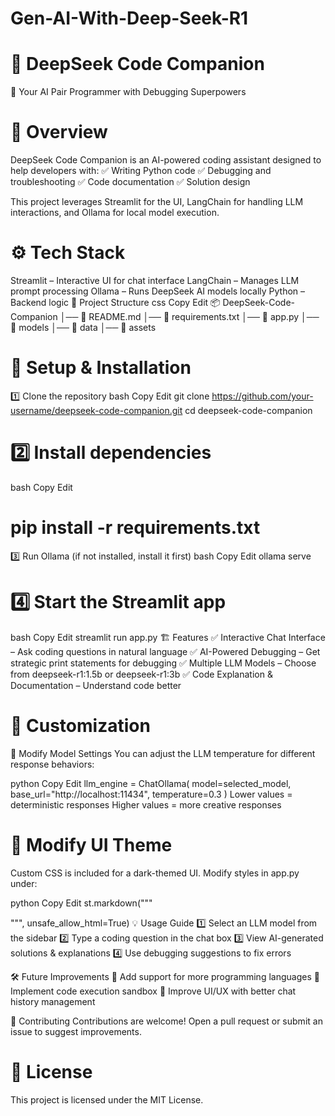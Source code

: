 # Gen-AI-With-Deep-Seek-R1
# 🧠 DeepSeek Code Companion
🚀 Your AI Pair Programmer with Debugging Superpowers

# 📌 Overview
DeepSeek Code Companion is an AI-powered coding assistant designed to help developers with:
✅ Writing Python code
✅ Debugging and troubleshooting
✅ Code documentation
✅ Solution design

This project leverages Streamlit for the UI, LangChain for handling LLM interactions, and Ollama for local model execution.

# ⚙️ Tech Stack
Streamlit – Interactive UI for chat interface
LangChain – Manages LLM prompt processing
Ollama – Runs DeepSeek AI models locally
Python – Backend logic
📂 Project Structure
css
Copy
Edit
📦 DeepSeek-Code-Companion
│── 📜 README.md
│── 📜 requirements.txt
│── 📜 app.py
│── 📂 models
│── 📂 data
│── 📂 assets
# 🚀 Setup & Installation
1️⃣ Clone the repository
bash
Copy
Edit
git clone https://github.com/your-username/deepseek-code-companion.git
cd deepseek-code-companion
# 2️⃣ Install dependencies
bash
Copy
Edit
# pip install -r requirements.txt
3️⃣ Run Ollama (if not installed, install it first)
bash
Copy
Edit
ollama serve
# 4️⃣ Start the Streamlit app
bash
Copy
Edit
streamlit run app.py
🏗 Features
✅ Interactive Chat Interface – Ask coding questions in natural language
✅ AI-Powered Debugging – Get strategic print statements for debugging
✅ Multiple LLM Models – Choose from deepseek-r1:1.5b or deepseek-r1:3b
✅ Code Explanation & Documentation – Understand code better

# 🎨 Customization
🔹 Modify Model Settings
You can adjust the LLM temperature for different response behaviors:

python
Copy
Edit
llm_engine = ChatOllama(
    model=selected_model,
    base_url="http://localhost:11434",
    temperature=0.3
)
Lower values = deterministic responses
Higher values = more creative responses

# 🔹 Modify UI Theme
Custom CSS is included for a dark-themed UI. Modify styles in app.py under:

python
Copy
Edit
st.markdown("""
<style>
    .main { background-color: #1a1a1a; color: #ffffff; }
</style>
""", unsafe_allow_html=True)
💡 Usage Guide
1️⃣ Select an LLM model from the sidebar
2️⃣ Type a coding question in the chat box
3️⃣ View AI-generated solutions & explanations
4️⃣ Use debugging suggestions to fix errors

🛠 Future Improvements
🚀 Add support for more programming languages
🚀 Implement code execution sandbox
🚀 Improve UI/UX with better chat history management

🤝 Contributing
Contributions are welcome! Open a pull request or submit an issue to suggest improvements.

# 📜 License
This project is licensed under the MIT License.
